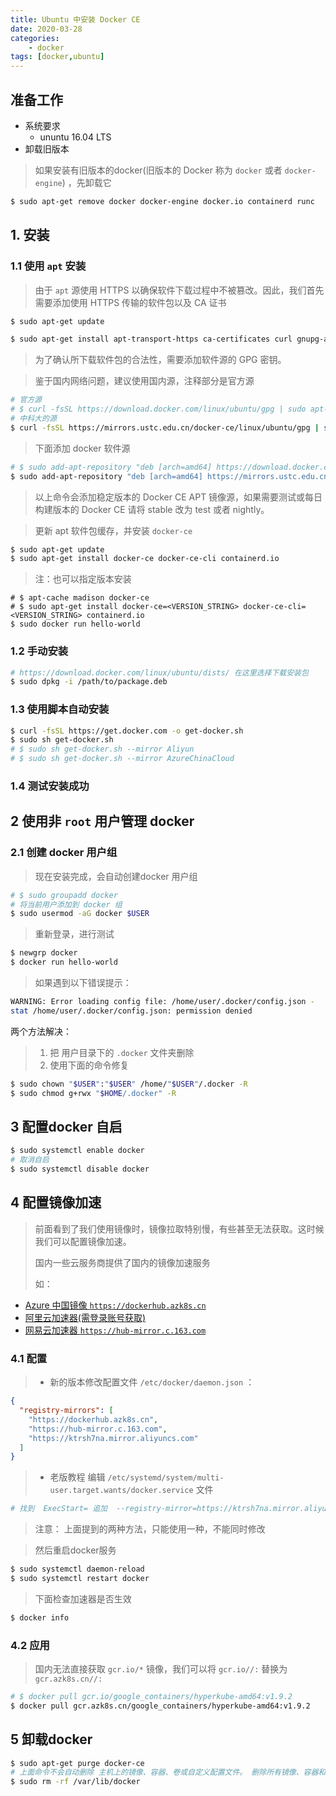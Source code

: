 ```yaml
---
title: Ubuntu 中安装 Docker CE
date: 2020-03-28
categories: 
    - docker
tags: [docker,ubuntu]
---
```


## 准备工作

- 系统要求
  - ununtu 16.04 LTS 
- 卸载旧版本

<!--more-->

> 如果安装有旧版本的docker(旧版本的 Docker 称为 `docker` 或者 `docker-engine`) ，先卸载它
```bash
$ sudo apt-get remove docker docker-engine docker.io containerd runc
```

## 1. 安装
### 1.1 使用 `apt` 安装

> 由于 `apt` 源使用 HTTPS 以确保软件下载过程中不被篡改。因此，我们首先需要添加使用 HTTPS 传输的软件包以及 CA 证书

```bash
$ sudo apt-get update

$ sudo apt-get install apt-transport-https ca-certificates curl gnupg-agent software-properties-common
```

> 为了确认所下载软件包的合法性，需要添加软件源的 GPG 密钥。

> 鉴于国内网络问题，建议使用国内源，注释部分是官方源

```bash
# 官方源
# $ curl -fsSL https://download.docker.com/linux/ubuntu/gpg | sudo apt-key add -
# 中科大的源
$ curl -fsSL https://mirrors.ustc.edu.cn/docker-ce/linux/ubuntu/gpg | sudo apt-key add -
```

> 下面添加 docker 软件源
```bash
# $ sudo add-apt-repository "deb [arch=amd64] https://download.docker.com/linux/ubuntu $(lsb_release -cs) stable"
$ sudo add-apt-repository "deb [arch=amd64] https://mirrors.ustc.edu.cn/docker-ce/linux/ubuntu $(lsb_release -cs) stable"
```
> 以上命令会添加稳定版本的 Docker CE APT 镜像源，如果需要测试或每日构建版本的 Docker CE 请将 stable 改为 test 或者 nightly。

> 更新 apt 软件包缓存，并安装 `docker-ce`

```bash
$ sudo apt-get update
$ sudo apt-get install docker-ce docker-ce-cli containerd.io
```

> 注：也可以指定版本安装
```
# $ apt-cache madison docker-ce
# $ sudo apt-get install docker-ce=<VERSION_STRING> docker-ce-cli=<VERSION_STRING> containerd.io
$ sudo docker run hello-world
```
### 1.2  手动安装
```bash
# https://download.docker.com/linux/ubuntu/dists/ 在这里选择下载安装包
$ sudo dpkg -i /path/to/package.deb
```
### 1.3 使用脚本自动安装

```bash
$ curl -fsSL https://get.docker.com -o get-docker.sh
$ sudo sh get-docker.sh
# $ sudo sh get-docker.sh --mirror Aliyun
# $ sudo sh get-docker.sh --mirror AzureChinaCloud
```

### 1.4 测试安装成功





## 2 使用非 `root` 用户管理 docker



###  2.1 创建 docker 用户组

> 现在安装完成，会自动创建docker 用户组

```bash
# $ sudo groupadd docker
# 将当前用户添加到 docker 组
$ sudo usermod -aG docker $USER
```
> 重新登录，进行测试
```bash
$ newgrp docker 
$ docker run hello-world
```
> 如果遇到以下错误提示：
```bash
WARNING: Error loading config file: /home/user/.docker/config.json -
stat /home/user/.docker/config.json: permission denied
```
两个方法解决：
> 1. 把 用户目录下的 `.docker` 文件夹删除
> 2. 使用下面的命令修复
```bash
$ sudo chown "$USER":"$USER" /home/"$USER"/.docker -R
$ sudo chmod g+rwx "$HOME/.docker" -R
```

## 3 配置docker 自启

```bash
$ sudo systemctl enable docker
# 取消自启
$ sudo systemctl disable docker
```

## 4 配置镜像加速

> 前面看到了我们使用镜像时，镜像拉取特别慢，有些甚至无法获取。这时候我们可以配置镜像加速。
>
> 国内一些云服务商提供了国内的镜像加速服务
>
> 如：

- [Azure 中国镜像 `https://dockerhub.azk8s.cn`](https://github.com/Azure/container-service-for-azure-china/blob/master/aks/README.md#22-container-registry-proxy)
- [阿里云加速器(需登录账号获取)](https://cr.console.aliyun.com/cn-hangzhou/mirrors)
- [网易云加速器 `https://hub-mirror.c.163.com`](https://www.163yun.com/help/documents/56918246390157312)

### 4.1 配置
> - 新的版本修改配置文件 `/etc/docker/daemon.json` ：

```json
{
  "registry-mirrors": [
    "https://dockerhub.azk8s.cn",
    "https://hub-mirror.c.163.com",
    "https://ktrsh7na.mirror.aliyuncs.com"
  ]
}
```

> - 老版教程 编辑  `/etc/systemd/system/multi-user.target.wants/docker.service` 文件

```bash
# 找到  ExecStart= 追加  --registry-mirror=https://ktrsh7na.mirror.aliyuncs.com

```

> 注意： 上面提到的两种方法，只能使用一种，不能同时修改

> 然后重启docker服务

```bash
$ sudo systemctl daemon-reload
$ sudo systemctl restart docker
```

> 下面检查加速器是否生效

```bash
$ docker info
```

### 4.2 应用

> 国内无法直接获取 `gcr.io/*` 镜像，我们可以将 `gcr.io//:` 替换为 `gcr.azk8s.cn//:` 

```bash
# $ docker pull gcr.io/google_containers/hyperkube-amd64:v1.9.2
$ docker pull gcr.azk8s.cn/google_containers/hyperkube-amd64:v1.9.2
```



## 5 卸载docker

```bash
$ sudo apt-get purge docker-ce
# 上面命令不会自动删除 主机上的镜像、容器、卷或自定义配置文件。 删除所有镜像、容器和卷
$ sudo rm -rf /var/lib/docker
```

